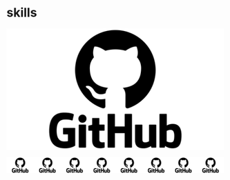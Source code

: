# skills

[![Skill Image](https://raw.githubusercontent.com/GeoCommander/skills/master/GitHub-Logo.png)](https://github.com/GeoCommander/skills/blob/master/README.md)

<div style="display: flex;">
    <a href="https://github.com/GeoCommander/skills/blob/master/README.md">
        <img src="https://raw.githubusercontent.com/GeoCommander/skills/master/GitHub-Logo.png" alt="Skill Image" width="200px">
    </a>
    <a href="https://github.com/GeoCommander/skills/blob/master/README.md">
        <img src="https://raw.githubusercontent.com/GeoCommander/skills/master/GitHub-Logo.png" alt="Skill Image" width="200px">
    </a>
    <a href="https://github.com/GeoCommander/skills/blob/master/README.md">
        <img src="https://raw.githubusercontent.com/GeoCommander/skills/master/GitHub-Logo.png" alt="Skill Image" width="200px">
    </a>
    <a href="https://github.com/GeoCommander/skills/blob/master/README.md">
        <img src="https://raw.githubusercontent.com/GeoCommander/skills/master/GitHub-Logo.png" alt="Skill Image" width="200px">
    </a>
    <a href="https://github.com/GeoCommander/skills/blob/master/README.md">
        <img src="https://raw.githubusercontent.com/GeoCommander/skills/master/GitHub-Logo.png" alt="Skill Image" width="200px">
    </a>
    <a href="https://github.com/GeoCommander/skills/blob/master/README.md">
        <img src="https://raw.githubusercontent.com/GeoCommander/skills/master/GitHub-Logo.png" alt="Skill Image" width="200px">
    </a>
    <a href="https://github.com/GeoCommander/skills/blob/master/README.md">
        <img src="https://raw.githubusercontent.com/GeoCommander/skills/master/GitHub-Logo.png" alt="Skill Image" width="200px">
    </a>
    <a href="https://github.com/GeoCommander/skills/blob/master/README.md">
        <img src="https://raw.githubusercontent.com/GeoCommander/skills/master/GitHub-Logo.png" alt="Skill Image" width="200px">
    </a>
</div>
